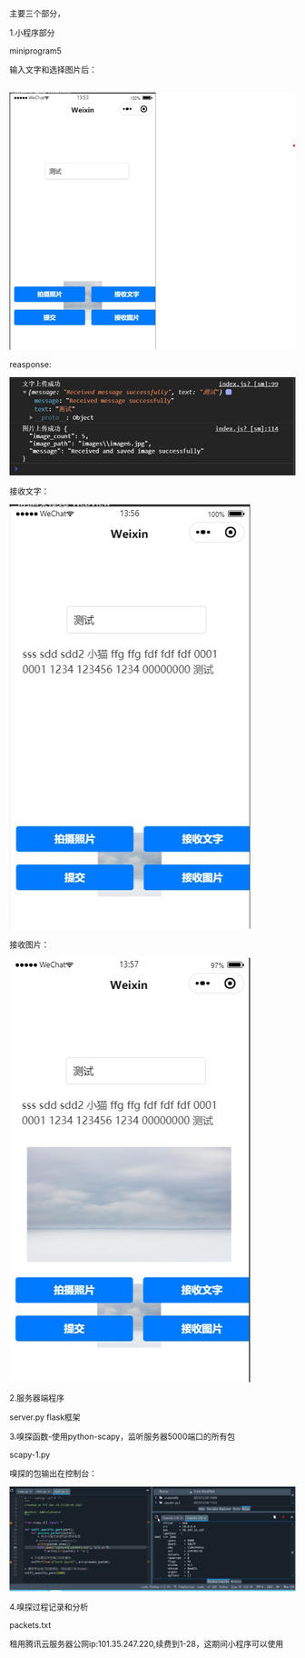 主要三个部分，

1.小程序部分

miniprogram5     

输入文字和选择图片后：

​         ![img](./1.jpg)

reasponse:

![img](./2.jpg)

接收文字：

![img](./3.jpg)

接收图片：

![img](./4.jpg)

2.服务器端程序

server.py  flask框架

 3.嗅探函数-使用python-scapy，监听服务器5000端口的所有包

scapy-1.py

嗅探的包输出在控制台：

![img](./5.jpg)

 4.嗅探过程记录和分析

packets.txt

租用腾讯云服务器公网ip:101.35.247.220,续费到1-28，这期间小程序可以使用